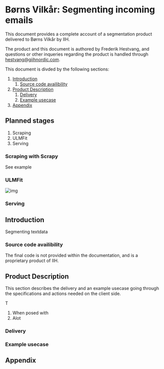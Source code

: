 # Børns Vilkår: Segmenting incoming emails

This document provides a complete account of a segmentation product delivered to Børns Vilkår by IIH.

The product and this document is authored by Frederik Hestvang, and questions or other inqueries regarding the product is handled through <hestvang@giihnordic.com>. 

This document is divded by the following sections:
<!-- MarkdownTOC autolink="true" style="ordered" autoanchor="true" -->

1. [Introduction](#introduction)
	1. [Source code availibility](#source-code-availibility)
1. [Product Description](#product-description)
	1. [Delivery](#delivery)
	1. [Example usecase](#example-usecase)
1. [Appendix](#appendix)

<!-- /MarkdownTOC -->

<a id="introduction"></a>

## Planned stages

1. Scraping
2. ULMFit
3. Serving



### Scraping with Scrapy

See example

### ULMFit

![img](https://s3-ap-south-1.amazonaws.com/av-blog-media/wp-content/uploads/2018/11/transfer_learning.jpg)

### Serving



## Introduction

Segmenting textdata

<a id="source-code-availibility"></a>
### Source code availibility

The final code is not provided within the documentation, and is a proprietary product of IIH. 

<a id="product-description"></a>
## Product Description

This section describes the delivery and an example usecase going through the specifications and actions needed on the client side.

T

1. When posed with 
2. Alot

<a id="delivery"></a>
### Delivery 

<a id="example-usecase"></a>
### Example usecase

<a id="appendix"></a>

## Appendix